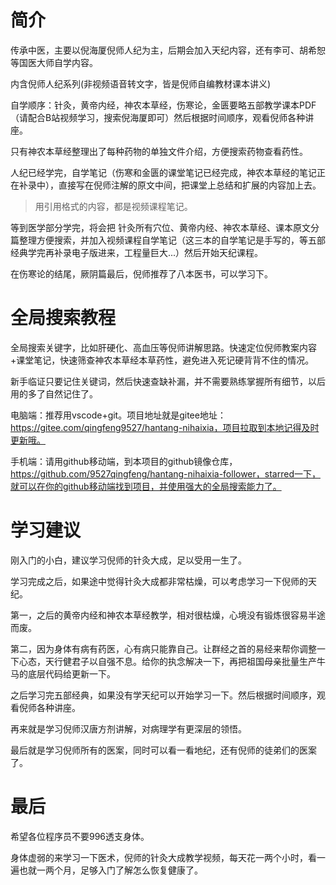 简介
===============
传承中医，主要以倪海厦倪师人纪为主，后期会加入天纪内容，还有李可、胡希恕等国医大师自学内容。

内含倪师人纪系列(非视频语音转文字，皆是倪师自编教材课本讲义)

自学顺序：针灸，黄帝内经，神农本草经，伤寒论，金匮要略五部教学课本PDF（请配合B站视频学习，搜索倪海厦即可）然后根据时间顺序，观看倪师各种讲座。

只有神农本草经整理出了每种药物的单独文件介绍，方便搜索药物查看药性。

人纪已经学完，自学笔记（伤寒和金匮的课堂笔记已经完成，神农本草经的笔记正在补录中），直接写在倪师注解的原文中间，把课堂上总结和扩展的内容加上去。

> 用引用格式的内容，都是视频课程笔记。

等到医学部分学完，将会把 针灸所有穴位、黄帝内经、神农本草经、课本原文分篇整理方便搜索，并加入视频课程自学笔记（这三本的自学笔记是手写的，等五部经典学完再补录电子版进来，工程量巨大...）然后开始天纪课程。

在伤寒论的结尾，厥阴篇最后，倪师推荐了八本医书，可以学习下。

全局搜索教程
===============

全局搜索关键字，比如肝硬化、高血压等倪师讲解思路。快速定位倪师教案内容+课堂笔记，快速筛查神农本草经本草药性，避免进入死记硬背背不住的情况。

新手临证只要记住关键词，然后快速查缺补漏，并不需要熟练掌握所有细节，以后用的多了自然记住了。

电脑端：推荐用vscode+git。项目地址就是gitee地址：https://gitee.com/qingfeng9527/hantang-nihaixia，项目拉取到本地记得及时更新哦。

手机端：请用github移动端，到本项目的github镜像仓库，https://github.com/9527qingfeng/hantang-nihaixia-follower，starred一下，就可以在你的github移动端找到项目，并使用强大的全局搜索能力了。

学习建议
===============
刚入门的小白，建议学习倪师的针灸大成，足以受用一生了。

学习完成之后，如果途中觉得针灸大成都非常枯燥，可以考虑学习一下倪师的天纪。

第一，之后的黄帝内经和神农本草经教学，相对很枯燥，心境没有锻炼很容易半途而废。

第二，因为身体有病有药医，心有病只能靠自己。让群经之首的易经来帮你调整一下心态，天行健君子以自强不息。给你的执念解决一下，再把祖国母亲批量生产牛马的底层代码给更新一下。

之后学习完五部经典，如果没有学天纪可以开始学习一下。然后根据时间顺序，观看倪师各种讲座。

再来就是学习倪师汉唐方剂讲解，对病理学有更深层的领悟。

最后就是学习倪师所有的医案，同时可以看一看地纪，还有倪师的徒弟们的医案了。

最后
===============

希望各位程序员不要996透支身体。

身体虚弱的来学习一下医术，倪师的针灸大成教学视频，每天花一两个小时，看一遍也就一两个月，足够入门了解怎么恢复健康了。
